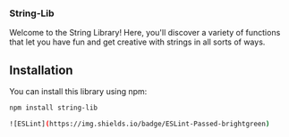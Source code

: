 ### String-Lib

Welcome to the String Library! Here, you'll discover a variety of functions that let you have fun and get creative with strings in all sorts of ways.

## Installation

You can install this library using npm:

```bash
npm install string-lib

![ESLint](https://img.shields.io/badge/ESLint-Passed-brightgreen)


